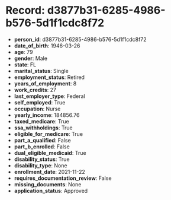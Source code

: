 # Record: d3877b31-6285-4986-b576-5d1f1cdc8f72

- **person_id**: d3877b31-6285-4986-b576-5d1f1cdc8f72
- **date_of_birth**: 1946-03-26
- **age**: 79
- **gender**: Male
- **state**: FL
- **marital_status**: Single
- **employment_status**: Retired
- **years_of_employment**: 8
- **work_credits**: 27
- **last_employer_type**: Federal
- **self_employed**: True
- **occupation**: Nurse
- **yearly_income**: 184856.76
- **taxed_medicare**: True
- **ssa_withholdings**: True
- **eligible_for_medicare**: True
- **part_a_qualified**: False
- **part_b_enrolled**: False
- **dual_eligible_medicaid**: True
- **disability_status**: True
- **disability_type**: None
- **enrollment_date**: 2021-11-22
- **requires_documentation_review**: False
- **missing_documents**: None
- **application_status**: Approved